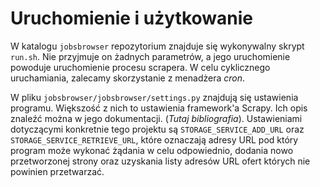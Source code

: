 # Uruchomienie i użytkowanie

W katalogu `jobsbrowser` repozytorium znajduje się wykonywalny skrypt `run.sh`.
Nie przyjmuje on żadnych parametrów, a jego uruchomienie powoduje uruchomienie
procesu scrapera. W celu cyklicznego uruchamiania, zalecamy skorzystanie
z menadżera *cron*.

W pliku `jobsbrowser/jobsbrowser/settings.py` znajdują się ustawienia programu.
Większość z nich to ustawienia framework'a Scrapy. Ich opis znaleźć można
w jego dokumentacji. (*Tutaj bibliografia*). Ustawieniami dotyczącymi
konkretnie tego projektu są `STORAGE_SERVICE_ADD_URL` oraz `STORAGE_SERVICE_RETRIEVE_URL`,
które oznaczają adresy URL pod który program może wykonać żądania w celu odpowiednio,
dodania nowo przetworzonej strony oraz uzyskania listy adresów URL ofert których
nie powinien przetwarzać.